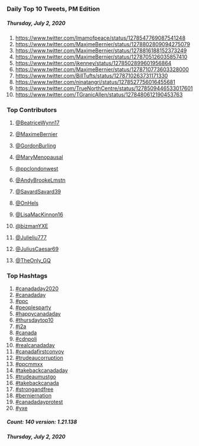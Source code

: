 ### Daily Top 10 Tweets, PM Edition
##### Thursday, July 2, 2020
 1) https://www.twitter.com/Imamofpeace/status/1278547769087541248
 2) https://www.twitter.com/MaximeBernier/status/1278802809094275079
 3) https://www.twitter.com/MaximeBernier/status/1278816188152373249
 4) https://www.twitter.com/MaximeBernier/status/1278705126035857410
 5) https://www.twitter.com/jkenney/status/1278502899601956864
 6) https://www.twitter.com/MaximeBernier/status/1278710773603328000
 7) https://www.twitter.com/BillTufts/status/1278710263731171330
 8) https://www.twitter.com/ninatangri/status/1278527756016455681
 9) https://www.twitter.com/TrueNorthCentre/status/1278509446533017601
10) https://www.twitter.com/TGranicAllen/status/1278480612190453763

### Top Contributors
  1) [@BeatriceWynn17](https://www.twitter.com/BeatriceWynn17)
  2) [@MaximeBernier](https://www.twitter.com/MaximeBernier)
  3) [@GordonBurling](https://www.twitter.com/GordonBurling)
  4) [@MaryMenopausal](https://www.twitter.com/MaryMenopausal)
  5) [@ppclondonwest](https://www.twitter.com/ppclondonwest)
  6) [@AndyBrookeLmstn](https://www.twitter.com/AndyBrookeLmstn)
  7) [@SavardSavard39](https://www.twitter.com/SavardSavard39)
  8) [@OnHels](https://www.twitter.com/OnHels)
  9) [@LisaMacKinnon16](https://www.twitter.com/LisaMacKinnon16)
 10) [@bizmanYXE](https://www.twitter.com/bizmanYXE)

 11) [@Julieliu777](https://www.twitter.com/Julieliu777)
 12) [@JuliusCaesar69](https://www.twitter.com/JuliusCaesar69)
 13) [@TheOnly_GQ](https://www.twitter.com/TheOnly_GQ)


### Top Hashtags

  1) [#canadaday2020](https://www.twitter.com/hashtag/canadaday2020)
  2) [#canadaday](https://www.twitter.com/hashtag/canadaday)
  3) [#ppc](https://www.twitter.com/hashtag/ppc)
  4) [#peoplesparty](https://www.twitter.com/hashtag/peoplesparty)
  5) [#happycanadaday](https://www.twitter.com/hashtag/happycanadaday)
  6) [#thursdaytop10](https://www.twitter.com/hashtag/thursdaytop10)
  7) [#j2a](https://www.twitter.com/hashtag/j2a)
  8) [#canada](https://www.twitter.com/hashtag/canada)
  9) [#cdnpoli](https://www.twitter.com/hashtag/cdnpoli)
 10) [#realcanadaday](https://www.twitter.com/hashtag/realcanadaday)
 11) [#canadafirstconvoy](https://www.twitter.com/hashtag/canadafirstconvoy)
 12) [#trudeaucorruption](https://www.twitter.com/hashtag/trudeaucorruption)
 13) [#ppcmmxx](https://www.twitter.com/hashtag/ppcmmxx)
 14) [#takebackcanadaday](https://www.twitter.com/hashtag/takebackcanadaday)
 15) [#trudeaumustgo](https://www.twitter.com/hashtag/trudeaumustgo)
 16) [#takebackcanada](https://www.twitter.com/hashtag/takebackcanada)
 17) [#strongandfree](https://www.twitter.com/hashtag/strongandfree)
 18) [#berniernation](https://www.twitter.com/hashtag/berniernation)
 19) [#canadadayprotest](https://www.twitter.com/hashtag/canadadayprotest)
 20) [#yxe](https://www.twitter.com/hashtag/yxe)

##### Count: 140	version: 1.21.138
##### Thursday, July 2, 2020

